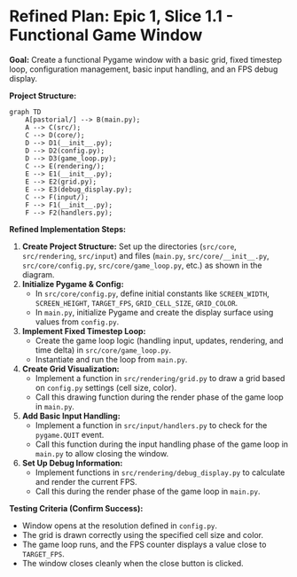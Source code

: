 # Refined Plan: Epic 1, Slice 1.1 - Functional Game Window

**Goal:** Create a functional Pygame window with a basic grid, fixed timestep loop, configuration management, basic input handling, and an FPS debug display.

**Project Structure:**

```mermaid
graph TD
    A[pastorial/] --> B(main.py);
    A --> C(src/);
    C --> D(core/);
    D --> D1(__init__.py);
    D --> D2(config.py);
    D --> D3(game_loop.py);
    C --> E(rendering/);
    E --> E1(__init__.py);
    E --> E2(grid.py);
    E --> E3(debug_display.py);
    C --> F(input/);
    F --> F1(__init__.py);
    F --> F2(handlers.py);
```

**Refined Implementation Steps:**

1.  **Create Project Structure:** Set up the directories (`src/core`, `src/rendering`, `src/input`) and files (`main.py`, `src/core/__init__.py`, `src/core/config.py`, `src/core/game_loop.py`, etc.) as shown in the diagram.
2.  **Initialize Pygame & Config:**
    *   In `src/core/config.py`, define initial constants like `SCREEN_WIDTH`, `SCREEN_HEIGHT`, `TARGET_FPS`, `GRID_CELL_SIZE`, `GRID_COLOR`.
    *   In `main.py`, initialize Pygame and create the display surface using values from `config.py`.
3.  **Implement Fixed Timestep Loop:**
    *   Create the game loop logic (handling input, updates, rendering, and time delta) in `src/core/game_loop.py`.
    *   Instantiate and run the loop from `main.py`.
4.  **Create Grid Visualization:**
    *   Implement a function in `src/rendering/grid.py` to draw a grid based on `config.py` settings (cell size, color).
    *   Call this drawing function during the render phase of the game loop in `main.py`.
5.  **Add Basic Input Handling:**
    *   Implement a function in `src/input/handlers.py` to check for the `pygame.QUIT` event.
    *   Call this function during the input handling phase of the game loop in `main.py` to allow closing the window.
6.  **Set Up Debug Information:**
    *   Implement functions in `src/rendering/debug_display.py` to calculate and render the current FPS.
    *   Call this during the render phase of the game loop in `main.py`.

**Testing Criteria (Confirm Success):**

*   Window opens at the resolution defined in `config.py`.
*   The grid is drawn correctly using the specified cell size and color.
*   The game loop runs, and the FPS counter displays a value close to `TARGET_FPS`.
*   The window closes cleanly when the close button is clicked.